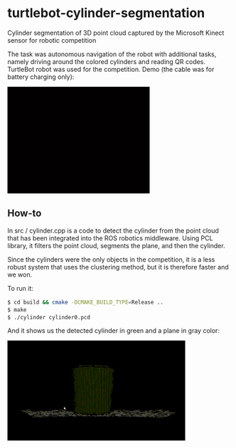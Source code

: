 # turtlebot-cylinder-segmentation
Cylinder segmentation of 3D point cloud captured by the Microsoft Kinect sensor for robotic competition

The task was autonomous navigation of the robot with additional tasks, namely driving around the colored cylinders and reading QR codes. TurtleBot robot was used for the competition. Demo (the cable was for battery charging only):

<img src="videos/demo_optimized.gif" alt="Demonstration" width="320">


## How-to
In src / cylinder.cpp is a code to detect the cylinder from the point cloud that has been integrated into the ROS robotics middleware. Using PCL library, it filters the point cloud, segments the plane, and then the cylinder. 

Since the cylinders were the only objects in the competition, it is a less robust system that uses the clustering method, but it is therefore faster and we won.

To run it:
```bash
$ cd build && cmake -DCMAKE_BUILD_TYPE=Release ..
$ make
$ ./cylinder cylinder0.pcd
```

And it shows us the detected cylinder in green and a plane in gray color:

<img src="videos/result_optimized.gif" alt="Result" width="400">
